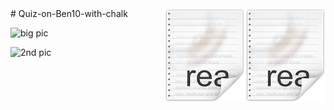 <img src="icon.png" align="right" />
<img src="icon.png" align="right" />
# Quiz-on-Ben10-with-chalk


![big pic](https://static.wikia.nocookie.net/ben10/images/8/83/Ben_10_logo_without_versus_the_universe.png/revision/latest/scale-to-width-down/670?cb=20201004024739)


![2nd pic](https://static.wikia.nocookie.net/ben10/images/9/99/Ben10logo.png/revision/latest/scale-to-width-down/120?cb=20150708073333)
